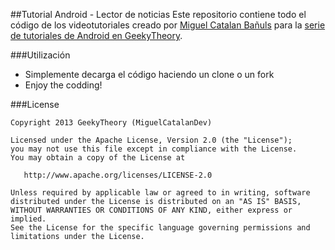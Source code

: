 ##Tutorial Android - Lector de noticias
Este repositorio contiene todo el código de los videotutoriales creado por [Miguel Catalan Bañuls][1] para la [serie de tutoriales de Android en GeekyTheory][2].

###Utilización
* Simplemente decarga el código haciendo un clone o un fork
* Enjoy the codding!

###License

    Copyright 2013 GeekyTheory (MiguelCatalanDev)

    Licensed under the Apache License, Version 2.0 (the "License");
    you may not use this file except in compliance with the License.
    You may obtain a copy of the License at

       http://www.apache.org/licenses/LICENSE-2.0

    Unless required by applicable law or agreed to in writing, software
    distributed under the License is distributed on an "AS IS" BASIS,
    WITHOUT WARRANTIES OR CONDITIONS OF ANY KIND, either express or implied.
    See the License for the specific language governing permissions and
    limitations under the License.
	


[1]: https://github.com/MiguelCatalan
[2]: http://www.geekytheory.com/tutorial-android-1-instalacion-sdk-y-eclipse/